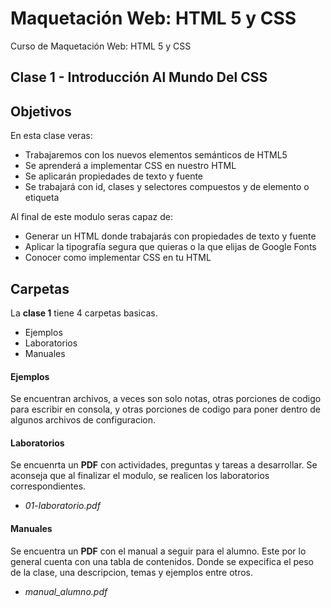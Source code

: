# Maquetación Web: HTML 5 y CSS
Curso de Maquetación Web: HTML 5 y CSS

## Clase 1 - Introducción Al Mundo Del CSS

## Objetivos
En esta clase veras:
* Trabajaremos con los nuevos elementos semánticos de HTML5
* Se aprenderá a implementar CSS en nuestro HTML
* Se aplicarán propiedades de texto y fuente
* Se trabajará con id, clases y selectores compuestos y de elemento o etiqueta

Al final de este modulo seras capaz de:
* Generar un HTML donde trabajarás con propiedades de texto y fuente
* Aplicar la tipografía segura que quieras o la que elijas de Google Fonts
* Conocer como implementar CSS en tu HTML

## Carpetas
La **clase 1** tiene 4 carpetas basicas.
* Ejemplos
* Laboratorios
* Manuales
<!-- * Presentacion -->
<!-- * Videos -->

#### Ejemplos
Se encuentran archivos, a veces son solo notas, otras porciones de codigo para escribir en consola, y otras porciones de codigo para poner dentro de algunos archivos de configuracion.

#### Laboratorios
Se encuenrta un **PDF** con actividades, preguntas y tareas a desarrollar. Se aconseja que al finalizar el modulo, se realicen los laboratorios correspondientes.
* *01-laboratorio.pdf*

#### Manuales
Se encuentra un **PDF** con el manual a seguir para el alumno. Este por lo general cuenta con una tabla de contenidos. Donde se expecifica el peso de la clase, una descripcion, temas y ejemplos entre otros.
* *manual_alumno.pdf*

<!-- #### Presentacion -->
<!-- Se encuentra una presentacion en formato **PPTX** y la misma presentacion en formato **PDF**. -->
<!-- * *presentacion.pptx* -->

<!-- #### Videos -->
<!-- Se encuentran videos de **Youtube** con algunos ejemplos, y explicaciones de los tema ya vistos en la clase. -->
<!-- * *[LINUX! Editing multiple files with SED](https://youtu.be/Vqqq6uFubzU)* -->
<!-- * *[LINUX! openSUSE and logrotate](https://youtu.be/UoHmj3ef3Is)* -->
<!-- * *[Rsyslog message flow (video Tutorial)](https://youtu.be/Re7AS__MkXw)* -->
<!-- * *[Tutorial para visualizar logs Linux con CCZE en la web](https://youtu.be/Wva0nyiLE74)* -->
